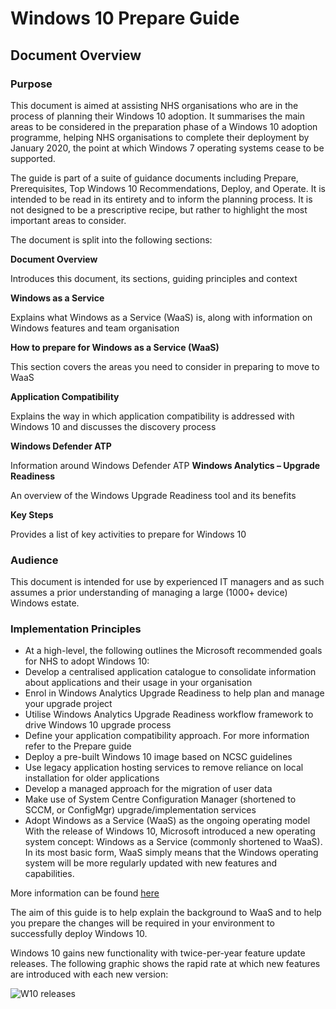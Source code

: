 ﻿# Windows 10 Prepare Guide
## Document Overview
### Purpose
This document is aimed at assisting NHS organisations who are in the process of planning their Windows 10 adoption. It summarises the main areas to be considered in the preparation phase of a Windows 10 adoption programme, helping NHS organisations to complete their deployment by January 2020, the point at which Windows 7 operating systems cease to be supported.

The guide is part of a suite of guidance documents including Prepare, Prerequisites, Top Windows 10 Recommendations, Deploy, and Operate. It is intended to be read in its entirety and to inform the planning process. It is not designed to be a prescriptive recipe, but rather to highlight the most important areas to consider.

The document is split into the following sections:

**Document Overview**

Introduces this document, its sections, guiding principles and context

**Windows as a Service**

Explains what Windows as a Service (WaaS) is, along with information on Windows features and team organisation

**How to prepare for Windows as a Service (WaaS)**

This section covers the areas you need to consider in preparing to move to WaaS

**Application Compatibility**

Explains the way in which application compatibility is addressed with Windows 10 and discusses the discovery process

**Windows Defender ATP**

Information around Windows Defender ATP
**Windows Analytics – Upgrade Readiness**

An overview of the Windows Upgrade Readiness tool and its benefits

**Key Steps**

Provides a list of key activities to prepare for Windows 10

### Audience
This document is intended for use by experienced IT managers and as such assumes a prior understanding of managing a large (1000+ device) Windows estate.  
### Implementation Principles
- At a high-level, the following outlines the Microsoft recommended goals for NHS to adopt Windows 10:
- Develop a centralised application catalogue to consolidate information about applications and their usage in your organisation
- Enrol in Windows Analytics Upgrade Readiness to help plan and manage your upgrade project
- Utilise Windows Analytics Upgrade Readiness workflow framework to drive Windows 10 upgrade process
- Define your application compatibility approach. For more information refer to the Prepare guide
- Deploy a pre-built Windows 10 image based on NCSC guidelines
- Use legacy application hosting services to remove reliance on local installation for older applications
- Develop a managed approach for the migration of user data
- Make use of System Centre Configuration Manager (shortened to SCCM, or ConfigMgr) upgrade/implementation services
- Adopt Windows as a Service (WaaS) as the ongoing operating model
With the release of Windows 10, Microsoft introduced a new operating system concept: Windows as a Service (commonly shortened to WaaS). In its most basic form, WaaS simply means that the Windows operating system will be more regularly updated with new features and capabilities.

More information can be found [here](https://docs.microsoft.com/en-us/windows/deployment/update/waas-quick-start)

The aim of this guide is to help explain the background to WaaS and to help you prepare the changes will be required in your environment to successfully deploy Windows 10.

Windows 10 gains new functionality with twice-per-year feature update releases. The following graphic shows the rapid rate at which new features are introduced with each new version:


![W10 releases](https://geoffyoung101.github.io/doc-repo/eachrelease.jpg)






